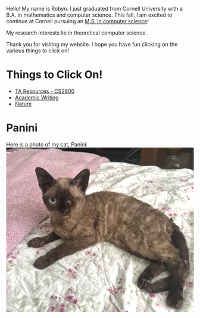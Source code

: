 
<!-- # About Me -->
Hello! My name is Robyn. I just graduated from Cornell University with a B.A. in mathematics and computer science. This fall, I am excited to continue at Cornell pursuing an <a href="https://www.cs.cornell.edu/ms">M.S. in computer science</a>!

My research interests lie in theoretical computer science. 

Thank you for visiting my website. I hope you have fun clicking on the various things to click on!

# Things to Click On!
* [TA Resources - CS2800](cs2800/cs2800.md)
* [Academic Writing](AcademicWriting/writing.md)
* [Nature](Nature/nature.md)

# Panini
Here is a photo of my cat, Panini:
![Cat Photo](images/Panini_Glamour.png)
